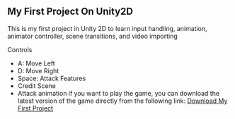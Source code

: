 ## My First Project On Unity2D
This is my first project in Unity 2D to learn input handling, animation, animator controller, scene transitions, and video importing

Controls
- A: Move Left
- D: Move Right
- Space: Attack
Features
- Credit Scene 
- Attack animation
if you want to play the game, you can download the latest version of the game directly from the following link:
   [Download My First Project](https://1drv.ms/u/s!AoQfHXVNUJTksNodP9_ILgnccySaEw?e=loP8QX)
